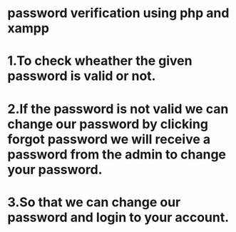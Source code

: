 # password verification using php and xampp
# 1.To check wheather the given password is valid or not.
# 2.If the password is not valid we can change our password by clicking forgot password we will receive a password from the admin to change your password.
# 3.So that we can change our password and login to your account.